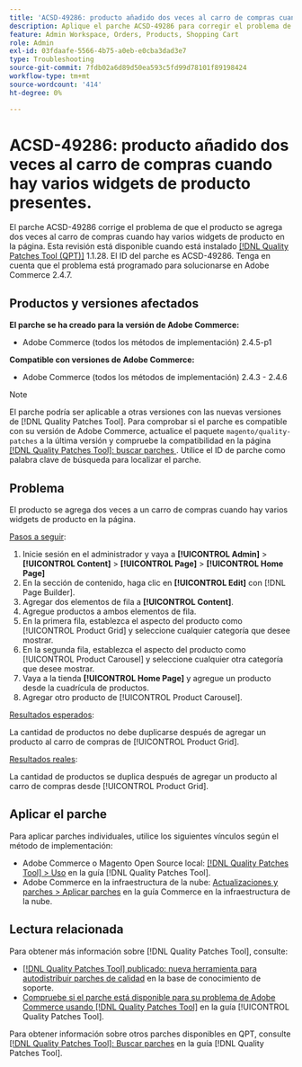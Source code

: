 ```yaml
---
title: 'ACSD-49286: producto añadido dos veces al carro de compras cuando hay varios widgets de producto presentes.'
description: Aplique el parche ACSD-49286 para corregir el problema de Adobe Commerce por el que el producto se agrega dos veces al carro de compras cuando hay varios widgets de producto en la página.
feature: Admin Workspace, Orders, Products, Shopping Cart
role: Admin
exl-id: 03fdaafe-5566-4b75-a0eb-e0cba3dad3e7
type: Troubleshooting
source-git-commit: 7fdb02a6d89d50ea593c5fd99d78101f89198424
workflow-type: tm+mt
source-wordcount: '414'
ht-degree: 0%

---
```


# ACSD-49286: producto añadido dos veces al carro de compras cuando hay varios widgets de producto presentes.

El parche ACSD-49286 corrige el problema de que el producto se agrega dos veces al carro de compras cuando hay varios widgets de producto en la página. Esta revisión está disponible cuando está instalado [[!DNL Quality Patches Tool (QPT)]](https://experienceleague.adobe.com/en/docs/commerce-operations/tools/quality-patches-tool/quality-patches-tool-to-self-serve-quality-patches) 1.1.28. El ID del parche es ACSD-49286. Tenga en cuenta que el problema está programado para solucionarse en Adobe Commerce 2.4.7.

## Productos y versiones afectados

**El parche se ha creado para la versión de Adobe Commerce:**

* Adobe Commerce (todos los métodos de implementación) 2.4.5-p1

**Compatible con versiones de Adobe Commerce:**

* Adobe Commerce (todos los métodos de implementación) 2.4.3 - 2.4.6

>[!NOTE]
>
>El parche podría ser aplicable a otras versiones con las nuevas versiones de [!DNL Quality Patches Tool]. Para comprobar si el parche es compatible con su versión de Adobe Commerce, actualice el paquete `magento/quality-patches` a la última versión y compruebe la compatibilidad en la página [[!DNL Quality Patches Tool]: buscar parches ](https://experienceleague.adobe.com/tools/commerce-quality-patches/index.html). Utilice el ID de parche como palabra clave de búsqueda para localizar el parche.

## Problema

El producto se agrega dos veces a un carro de compras cuando hay varios widgets de producto en la página.

<u>Pasos a seguir</u>:

1. Inicie sesión en el administrador y vaya a **[!UICONTROL Admin]** > **[!UICONTROL Content]** > **[!UICONTROL Page]** > **[!UICONTROL Home Page]**
1. En la sección de contenido, haga clic en **[!UICONTROL Edit]** con [!DNL Page Builder].
1. Agregar dos elementos de fila a **[!UICONTROL Content]**.
1. Agregue productos a ambos elementos de fila.
1. En la primera fila, establezca el aspecto del producto como [!UICONTROL Product Grid] y seleccione cualquier categoría que desee mostrar.
1. En la segunda fila, establezca el aspecto del producto como [!UICONTROL Product Carousel] y seleccione cualquier otra categoría que desee mostrar.
1. Vaya a la tienda **[!UICONTROL Home Page]** y agregue un producto desde la cuadrícula de productos.
1. Agregar otro producto de [!UICONTROL Product Carousel].

<u>Resultados esperados</u>:

La cantidad de productos no debe duplicarse después de agregar un producto al carro de compras de [!UICONTROL Product Grid].

<u>Resultados reales</u>:

La cantidad de productos se duplica después de agregar un producto al carro de compras desde [!UICONTROL Product Grid].

## Aplicar el parche

Para aplicar parches individuales, utilice los siguientes vínculos según el método de implementación:

* Adobe Commerce o Magento Open Source local: [[!DNL Quality Patches Tool] > Uso](/help/tools/quality-patches-tool/usage.md) en la guía [!DNL Quality Patches Tool].
* Adobe Commerce en la infraestructura de la nube: [Actualizaciones y parches > Aplicar parches](https://experienceleague.adobe.com/docs/commerce-cloud-service/user-guide/develop/upgrade/apply-patches.html) en la guía Commerce en la infraestructura de la nube. 

## Lectura relacionada

Para obtener más información sobre [!DNL Quality Patches Tool], consulte:

* [[!DNL Quality Patches Tool] publicado: nueva herramienta para autodistribuir parches de calidad](https://experienceleague.adobe.com/en/docs/commerce-operations/tools/quality-patches-tool/quality-patches-tool-to-self-serve-quality-patches) en la base de conocimiento de soporte.
* [Compruebe si el parche está disponible para su problema de Adobe Commerce usando [!DNL Quality Patches Tool]](/help/tools/quality-patches-tool/patches-available-in-qpt/check-patch-for-magento-issue-with-magento-quality-patches.md) en la guía [!UICONTROL Quality Patches Tool].


Para obtener información sobre otros parches disponibles en QPT, consulte [[!DNL Quality Patches Tool]: Buscar parches](https://experienceleague.adobe.com/tools/commerce-quality-patches/index.html) en la guía [!DNL Quality Patches Tool].

